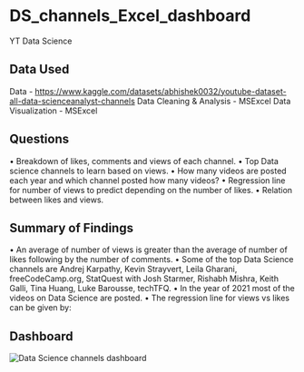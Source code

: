 # DS_channels_Excel_dashboard
YT Data Science 

## Data Used
Data - https://www.kaggle.com/datasets/abhishek0032/youtube-dataset-all-data-scienceanalyst-channels
Data Cleaning & Analysis - MSExcel
Data Visualization - MSExcel

## Questions
•	Breakdown of likes, comments and views of each channel.
•	Top Data science channels to learn based on views.
•	How many videos are posted each year and which channel posted how many videos?
•	Regression line for number of views to predict depending on the number of likes.
•	Relation between likes and views.

## Summary of Findings
•	An average of number of views is greater than the average of number of likes following by the number of comments.
•	Some of the top Data Science channels are Andrej Karpathy, Kevin Strayvert, Leila Gharani, freeCodeCamp.org, StatQuest with Josh Starmer, Rishabh Mishra, Keith Galli, Tina Huang, Luke Barousse, techTFQ.
•	In the year of 2021 most of the videos on Data Science are posted.
•	The regression line for views vs likes can be given by:
 
## Dashboard
![Data Science channels dashboard](https://github.com/ABisht145/DS_channels_Excel_dashboard/assets/115691892/aa3bcd13-fc7d-418f-a2b0-f633ff09e848)
